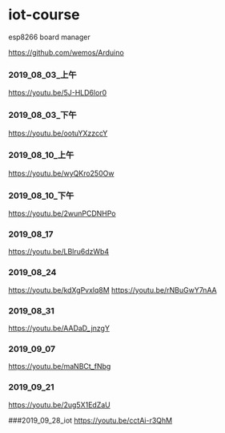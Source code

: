# iot-course
esp8266 board manager

https://github.com/wemos/Arduino

### 2019_08_03_上午
https://youtu.be/5J-HLD6lor0

### 2019_08_03_下午
https://youtu.be/ootuYXzzccY

### 2019_08_10_上午
https://youtu.be/wyQKro250Ow

### 2019_08_10_下午
https://youtu.be/2wunPCDNHPo

### 2019_08_17
https://youtu.be/LBlru6dzWb4


### 2019_08_24
https://youtu.be/kdXgPvxlq8M
https://youtu.be/rNBuGwY7nAA

### 2019_08_31
https://youtu.be/AADaD_jnzgY

### 2019_09_07
https://youtu.be/maNBCt_fNbg

### 2019_09_21
https://youtu.be/2ug5X1EdZaU

###2019_09_28_iot
https://youtu.be/cctAi-r3QhM
